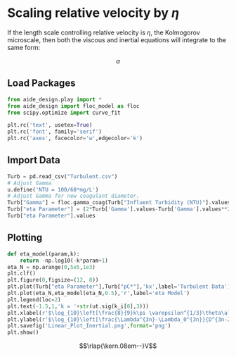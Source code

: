 # Scaling relative velocity by $\eta$
If the length scale controlling relative velocity is $\eta$, the Kolmogorov microscale, then both the viscous and inertial equations will integrate to the same form:

$$a$$

## Load Packages
``` python
from aide_design.play import *
from aide_design import floc_model as floc
from scipy.optimize import curve_fit

plt.rc('text', usetex=True)
plt.rc('font', family='serif')
plt.rc('axes', facecolor='w',edgecolor='k')
```

## Import Data
```python
Turb = pd.read_csv("Turbulent.csv")
# Adjust Gamma
u.define('NTU = 100/68*mg/L')
# Adjust Gamma for new coagulant diameter.
Turb["Gamma"] = floc.gamma_coag(Turb["Influent Turbidity (NTU)"].values*u.NTU, Turb["PACl Dose (mg/L)"].values*u.mg/u.L, floc.PACl, floc.Clay, 1.25*u.inch, 0.1)         
Turb["eta Parameter"] = (2*Turb['Gamma'].values-Turb['Gamma'].values**2)*6/(floc.Clay.Diameter*u.m)*Turb["phi"].values*(Turb["Kinematic Viscosity (mm^2/s)"].values*u.mm**2/u.s)**(1/4)*(Turb["Energy Dissipation Rate (mW/kg)"].values*u.mW/u.kg)**(1/4)*Turb["Residence Time (s)"].values*u.s
Turb["eta Parameter"].values
```
## Plotting
```python
def eta_model(param,k):
    return -np.log10(-k*param+1)
eta_N = np.arange(0,5e5,1e3)
plt.clf()
plt.figure(0,figsize=(12, 8))
plt.plot(Turb["eta Parameter"],Turb["pC*"],'kx',label='Turbulent Data')
plt.plot(eta_N,eta_model(eta_N,0.5),'r',label='eta Model')
plt.legend(loc=2)
plt.text(-1.5,1,'k = '+str(ut.sig(k_i[0],3)))
plt.xlabel(r'$\log_{10}\left[\frac{8}{9}k\pi \varepsilon^{1/3}\theta\alpha\right]$')
plt.ylabel(r'$\log_{10}\left[\frac{\Lambda^{3n}-\Lambda_0^{3n}}{D^{3n-2/3}}\right]$')
plt.savefig('Linear_Plot_Inertial.png',format='png')
plt.show()
```
$$\rlap{\kern.08em--}V$$

